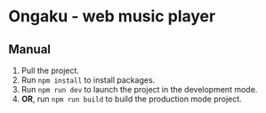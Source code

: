 # Ongaku - web music player

## Manual

1. Pull the project.
2. Run `npm install` to install packages.
3. Run `npm run dev` to launch the project in the development mode.
4. **OR**, run `npm run build` to build the production mode project.
